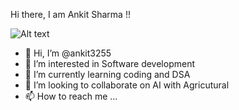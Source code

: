 Hi there, I am Ankit Sharma !! 

![Alt text](https://www.google.com/url?sa=i&url=https%3A%2F%2Fen.wikipedia.org%2Fwiki%2FIIT_Kharagpur&psig=AOvVaw2y03Vt4RtMgaiVWIHuc4ET&ust=1681844304667000&source=images&cd=vfe&ved=0CBEQjRxqFwoTCJjanbTMsf4CFQAAAAAdAAAAABAE)
- 👋 Hi, I’m @ankit3255
- 👀 I’m interested in Software development
- 🌱 I’m currently learning coding and DSA
- 💞️ I’m looking to collaborate on AI with Agricutural 
- 📫 How to reach me ...

<!---
ankit3255/ankit3255 is a ✨ special ✨ repository because its `README.md` (this file) appears on your GitHub profile.
You can click the Preview link to take a look at your changes.
--->
